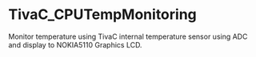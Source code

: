 # TivaC_CPUTempMonitoring
Monitor temperature using TivaC internal temperature sensor using ADC  and display to NOKIA5110 Graphics LCD.
